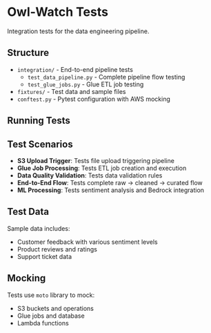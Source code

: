 # Owl-Watch Tests

Integration tests for the data engineering pipeline.

## Structure

- `integration/` - End-to-end pipeline tests
  - `test_data_pipeline.py` - Complete pipeline flow testing
  - `test_glue_jobs.py` - Glue ETL job testing
- `fixtures/` - Test data and sample files
- `conftest.py` - Pytest configuration with AWS mocking

## Running Tests


## Test Scenarios

- **S3 Upload Trigger**: Tests file upload triggering pipeline
- **Glue Job Processing**: Tests ETL job creation and execution
- **Data Quality Validation**: Tests data validation rules
- **End-to-End Flow**: Tests complete raw → cleaned → curated flow
- **ML Processing**: Tests sentiment analysis and Bedrock integration

## Test Data

Sample data includes:
- Customer feedback with various sentiment levels
- Product reviews and ratings
- Support ticket data

## Mocking

Tests use `moto` library to mock:
- S3 buckets and operations
- Glue jobs and database
- Lambda functions